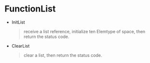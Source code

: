 
# FunctionList

* InitList
  > receive a list reference, initialize ten Elemtype of space, then return the status code.

* ClearList
  >clear a list, then return the status code.
